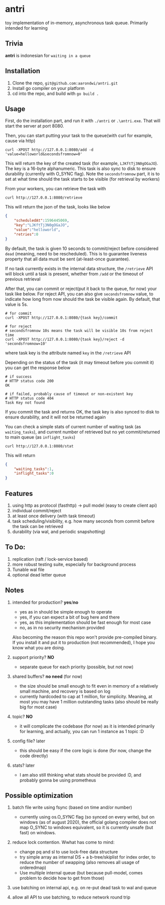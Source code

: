 # antri
toy implementation of in-memory, asynchronous task queue. Primarily intended for learning

Trivia
------------------------------------------------------
**antri** is indonesian for `waiting in a queue`

Installation
------------------------------------------------------

1. Clone the repo, `git@github.com:aarondwi/antri.git`
2. Install go compiler on your platform
3. cd into the repo, and build with `go build .`

Usage
------------------------------------------------------

First, do the installation part, and run it with `./antri` or `.\antri.exe`. That will start the server at port 8080.

Then, you can start putting your task to the queue(with curl for example, cause via http)

```shell
curl -XPOST http://127.0.0.1:8080/add -d 'value=helloworld&secondsfromnow=0'
```

This will return the key of the created task (for example, `LJKftTj3N0gOGaJO`). The key is a 16-byte alphanumeric. This task is also sync to disk to ensure durability (currently with O_SYNC flag). Note the `secondsfromnow` part, it is to set at what time should the task starts to be visible (for retrieval by workers)

From your workers, you can retrieve the task with

```shell
curl http://127.0.0.1:8080/retrieve
```

This will return the json of the task, looks like below

```json
{
    "scheduledAt":1596445069,
    "key":"LJKftTj3N0gOGaJO",
    "value":"helloworld",
    "retries":0
}
```

By default, the task is given 10 seconds to commit/reject before considered `dead` (meaning, need to be rescheduled). This is to guarantee liveness property that all data must be sent (at-least-once guarantee).

If no task currently exists in the internal data structure, the `/retrieve` API will block until a task is present, whether from `/add` or the timeout of previous retrieval

After that, you can commit or reject(put it back to the queue, for now) your task like below. For reject API, you can also give `secondsfromnow` value, to indicate how long from now should the task be visible again. By default, that value is 5s.

```shell
# for commit
curl -XPOST http://127.0.0.1:8080/{task key}/commit

# for reject
# secondsfromnow 10s means the task will be visible 10s from reject time
curl -XPOST http://127.0.0.1:8080/{task key}/reject -d 'secondsfromnow=10'
```

where task key is the attribute named `key` in the `/retrieve` API

Depending on the status of the task (it may timeout before you commit it) you can get the response below

```shell
# if success
# HTTP status code 200
OK

# if failed, probably cause of timeout or non-existent key
# HTTP status code 404
Task Key not found
```

If you commit the task and returns OK, the task key is also synced to disk to ensure durability, and it will not be returned again

You can check a simple stats of current number of waiting task (as `waiting_tasks`), and current number of retrieved but no yet commit/returned to main queue (as `inflight_tasks`)

```shell
curl http://127.0.0.1:8080/stat
```

This will return

```json
{
    "waiting_tasks":1,
    "inflight_tasks":0
}
```

Features
-------------------------------------------------------

1. using http as protocol (fasthttp) -> pull model (easy to create client api)
2. individual commit/reject
3. at least once delivery (with task timeout)
4. task scheduling/visibility, e.g. how many seconds from commit before the task can be retrieved
5. durability (via wal, and periodic snapshotting)

To Do:
------------------------------------------------------

1. replication (raft / lock-service based)
2. more robust testing suite, especially for background process
3. Tunable wal file
4. optional dead letter queue

Notes
------------------------------------------------------

1. intended for production? **yes**/**no**

    * yes as in should be simple enough to operate
    * yes, if you can expect a bit of bug here and there
    * yes, as this implementation should be fast enough for most case
    * no, as in no security mechanism provided

   Also becoming the reason this repo won't provide pre-compiled binary.
   If you install it and put it to production (not recommended), I hope you know what you are doing.

2. support priority? **NO**

    * separate queue for each priority (possible, but not now)

3. shared buffers? **no need** (for now)

    * the size should be small enough to fit even in memory of a relatively small machine, and recovery is based on log
    * currently hardcoded to cap at 1 million, for simplicity. Meaning, at most you may have 1 million outstanding tasks (also should be really big for most case)

4. topic? **NO**

    * it will complicate the codebase (for now) as it is intended primarily for learning, and actually, you can run 1 instance as 1 topic :D

5. config file? later

    * this should be easy if the core logic is done (for now, change the code directly)

6. stats? later

    * I am also still thinking what stats should be provided :D, and probably gonna be using prometheus

Possible optimization
------------------------------------------------------------------------

1. batch file write using fsync (based on time and/or number)

    * currently using os.O_SYNC flag (so synced on every write), but on windows (as of august 2020), the official golang compiler does not map O_SYNC to windows equivalent, so it is currently unsafe (but fast) on windows.

2. reduce lock contention. Wwhat has come to mind:

    * change pq and sl to use lock-free data structure
    * try simple array as internal DS + a b-tree/skiplist for index order, to reduce the number of swapping (also removes all usage of orderedmap)
    * Use multiple internal queue (but because pull-model, comes problem to decide how to get from those)

3. use batching on internal api, e.g. on re-put dead task to wal and queue

4. allow all API to use batching, to reduce network round trip
